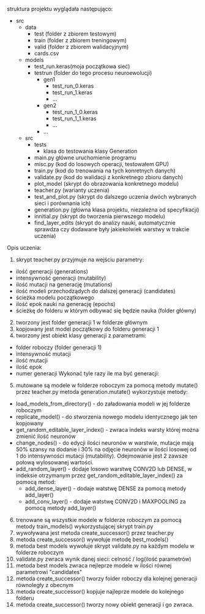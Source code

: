 struktura projektu wyglądała następująco:
- src
  - data
    - test (folder z zbiorem testowym)
    - train (folder z zbiorem treningowym)
    - valid (folder z zbiorem walidacyjnym)
    - cards.csv
  - models
    - test_run.keras(moja początkowa sieć)
    - testrun (folder do tego procesu neuroewolucji)
      - gen1
        - test_run_0.keras
        - test_run_1.keras
        - ...
      - gen2
        - test_run_1_0.keras
        - test_run_1_1.keras
        - ...
      - ...
  - src
      - tests
        - klasa do testowania klasy Generation
      - main.py główne uruchomienie programu
      - misc.py (kod do losowych operacji, testowałem GPU)
      - train.py (kod do trenowania na tych konretnych danych)
      - validate.py (kod do walidacji z konkretnego zbioru danych)
      - plot_model (skrypt do obrazowania konkretnego modelu)
      - teacher.py (warianty uczenia)
      - test_and_plot.py (skrypt do dalszego uczenia dwóch wybranych sieci i porównania ich)
      - generation.py (główna klasa projektu, niezależna od specyfikacji)
      - innitial.py (skrypt do tworzenia pierwszego modelu)
      - find_layer_edits (skrypt do analizy nauki, automatycznie sprawdza czy dodawane były jakiekolwiek warstwy w trakcie uczenia)

Opis uczenia:
1. skrypt teacher.py przyjmuje na wejściu parametry:
  - ilość generacji (generations)
  - intensywność generacji (mutability)
  - ilość mutacji na generację (mutations)
  - ilość modeli przechodządych do dalszej generacji (candidates)
  - ścieżka modelu początkowego
  - ilość epok nauki na generację (epochs)
  - ścieżkę do folderu w którym odbywać się będzie nauka (folder główny)
2. tworzony jest folder generacji 1 w folderze głównym
3. kopjowany jest model początkowy do folderu generacji 1
4. tworzony jest obiekt klasy generacji z parametrami:
  - folder roboczy (folder generacji 1)
  - intensywność mutacji
  - ilość mutacji
  - ilość epok
  - numer generacji
Wykonać tyle razy ile ma być generacji:
5. mutowane są modele w folderze roboczym za pomocą metody mutate() przez teacher.py
metoda generation.mutate() wykorzystuje metody:
  - load_models_from_directory() - do załadowania modeli w jej folderze roboczym
  - replicate_model() - do stworzenia nowego modelu identycznego jak ten kopjowany
  - get_random_editable_layer_index() - zwraca indeks warsty której można zmienić ilość neuronów
  - change_nodes() - do edycji ilości neuronów w warstwie, mutacje mają 50% szansy na dodanie i 30% na odjęcie neuronów w ilości losowej od 1 do intensywności mutacji (mutability). Odejmowanie jest 2 zawsze połową wylosowanej wartości.
  - add_random_layer() - dodaje losowo warstwę CONV2D lub DENSE, w indeksie otrzymanym przez get_random_editable_layer_index() za pomocą metod:
    - add_dense_layer() - dodaje watstwę DENSE za pomocą metody add_layer()
    - add_conv_layer() - dodaje watstwę CONV2D i MAXPOOLING za pomocą metody add_layer()
6. trenowane są wszystkie modele w folderze roboczym za pomocą metody train_models() wykorzystującej skrypt train.py
7. wywoływana jest metoda create_successor() przez teacher.py
8. metoda create_successor() wywołuje metodę best_models()
  9. metoda best models wywołuje skrypt validate.py na każdym modelu w folderze roboczym
  10. validate.py zwraca wynik danej sieci: celność / log(ilość parametrów)
  11. metoda best models zwraca nejleprze modele w ilości równej parametrowi "candidates"
12. metoda create_successor() tworzy folder roboczy dla kolejnej generacji równoległy z obecnym
13. metoda create_successor() kopjuje najleprze modele do kolejnego folderu
14. metoda create_successor() tworzy nowy obiekt generacji i go zwraca.

